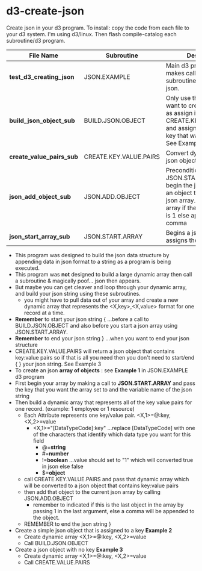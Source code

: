 # d3-create-json
Create json in your d3 program. To install: copy the code from each file to your d3 system.  I'm using d3/linux.  Then flash compile-catalog each subroutine/d3 program.

| File Name                 | Subroutine      | Description |
| ------------------------- |-----------------| ------------|
| **test\_d3\_creating\_json** | JSON.EXAMPLE    | Main d3 program that makes calls to the subroutines to generate json.|
| **build\_json\_object\_sub** | BUILD.JSON.OBJECT | Only use this when you want to create an object as assign it to a key. calls CREATE.KEY.VALUE.PAIRS and assigns the object to a key that was passed to it. See Example 2|
| **create\_value\_pairs\_sub** | CREATE.KEY.VALUE.PAIRS | Convert dynamic array to json object.|
| **json\_add\_object\_sub** | JSON.ADD.OBJECT | Precondition: A call to JSON.START.ARRAY must begin the json array...Adds an object to the current json array...closes the array if the last argument is 1 else appends a comma |
| **json\_start\_array\_sub** | JSON.START.ARRAY | Begins a json object and assigns the array to a key|

* This program was designed to build the json data structure by appending data in json format to a string as a program is being executed.  
* This program was **not** designed to build a large dynamic array then call a subroutine & magically poof... json then appears.
 * But maybe you can get cleaver and loop through your dynamic array, and build your json string using these subroutines.
      * you might have to pull data out of your array and create a new dynamic array that represents the \<X,key>,\<X,value> format for one record at a time.
* **Remember** to start your json string { ...before a call to BUILD.JSON.OBJECT and also before you start a json array using JSON.START.ARRAY.
* **Remember** to end your json string } ...when you want to end your json structure
* CREATE.KEY.VALUE.PAIRS will return a json object that contains key:value pairs so if that is all you need then you don't need to start/end { } your json string.  See Example 3
* To create an json **array of objects** : see **Example 1** in JSON.EXAMPLE d3 program
 * First begin your array by making a call to **JSON.START.ARRAY** and pass the key that you want the array set to and the variable name of the json string
 * Then build a dynamic array that represents all of the key value pairs for one record. (example: 1 employee or 1 resource)
     * Each Attribute represents one key/value pair. \<X,1>=@:key, \<X,2>=value
         * \<X,1>="[DataTypeCode]:key"  ...replace [DataTypeCode] with one of the characters that identify which data type you want for this field
            * @=**string**
            * \#=**number**
            * !=**boolean** ...value should set to "1" which will converted true in json else false
            * $=**object**
    * call CREATE.KEY.VALUE.PAIRS and pass that dynamic array which will be converted to a json object that contains key:value pairs
    * then add that object to the current json array by calling JSON.ADD.OBJECT
		* remember to indicated if this is the last object in the array by passing 1 in the last argument, else a comma will be appended to the object.
	* REMEMBER to end the json string }
* Create a simple json object that is assigned to a key  **Example 2**
	*  Create dynamic array \<X,1>=@:key, \<X,2>=value
	*  Call BUILD.JSON.OBJECT
* Create a json object with no key **Example 3**
	*  Create dynamic array \<X,1>=@:key, \<X,2>=value
	*  Call CREATE.VALUE.PAIRS
